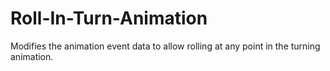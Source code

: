 # Roll-In-Turn-Animation
Modifies the animation event data to allow rolling at any point in the turning animation.
